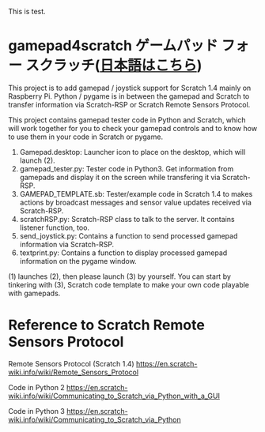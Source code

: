This is test.

# gamepad4scratch  ゲームパッド フォー スクラッチ([日本語はこちら](./README-ja.md))
This project is to add gamepad / joystick support for Scratch 1.4 mainly on Raspberry Pi. Python / pygame is in between the gamepad and Scratch to transfer information via Scratch-RSP or Scratch Remote Sensors Protocol.


This project contains gamepad tester code in Python and Scratch, which will work together for you to check your gamepad controls and to know how to use them in your code in Scratch or pygame.


1. Gamepad.desktop: 
    Launcher icon to place on the desktop, which will launch (2).
2.  gamepad_tester.py: 
    Tester code in Python3. Get information from gamepads and display it on the screen while transfering it via Scratch-RSP.
3.  GAMEPAD_TEMPLATE.sb: 
    Tester/example code in Scratch 1.4 to makes actions by broadcast messages and sensor value updates received via Scratch-RSP.
4.  scratchRSP.py: 
    Scratch-RSP class to talk to the server. It contains listener function, too.
5.  send_joystick.py: 
    Contains a function to send processed gamepad information via Scratch-RSP.
6.  textprint.py: 
    Contains a function to display processed gamepad information on the pygame window.

(1) launches (2), then please launch (3) by yourself.
You can start by tinkering with (3), Scratch code template to make your own code playable with gamepads.


# Reference to Scratch Remote Sensors Protocol

Remote Sensors Protocol (Scratch 1.4)
https://en.scratch-wiki.info/wiki/Remote_Sensors_Protocol

Code in Python 2
https://en.scratch-wiki.info/wiki/Communicating_to_Scratch_via_Python_with_a_GUI

Code in Python 3
https://en.scratch-wiki.info/wiki/Communicating_to_Scratch_via_Python
